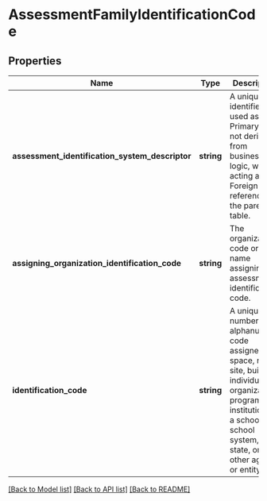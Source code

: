 # AssessmentFamilyIdentificationCode

## Properties
Name | Type | Description | Notes
------------ | ------------- | ------------- | -------------
**assessment_identification_system_descriptor** | **string** | A unique identifier used as Primary Key, not derived from business logic, when acting as Foreign Key, references the parent table. | [optional] 
**assigning_organization_identification_code** | **string** | The organization code or name assigning the assessment identification code. | [optional] 
**identification_code** | **string** | A unique number or alphanumeric code assigned to a space, room, site, building, individual, organization, program, or institution by a school, school system, a state, or other agency or entity. | [optional] 

[[Back to Model list]](../README.md#documentation-for-models) [[Back to API list]](../README.md#documentation-for-api-endpoints) [[Back to README]](../README.md)


